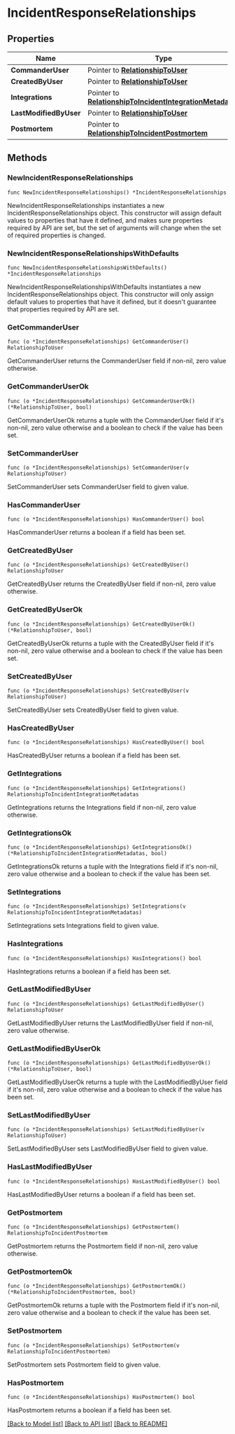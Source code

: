 # IncidentResponseRelationships

## Properties

| Name                   | Type                                                                                                       | Description | Notes      |
| ---------------------- | ---------------------------------------------------------------------------------------------------------- | ----------- | ---------- |
| **CommanderUser**      | Pointer to [**RelationshipToUser**](RelationshipToUser.md)                                                 |             | [optional] |
| **CreatedByUser**      | Pointer to [**RelationshipToUser**](RelationshipToUser.md)                                                 |             | [optional] |
| **Integrations**       | Pointer to [**RelationshipToIncidentIntegrationMetadatas**](RelationshipToIncidentIntegrationMetadatas.md) |             | [optional] |
| **LastModifiedByUser** | Pointer to [**RelationshipToUser**](RelationshipToUser.md)                                                 |             | [optional] |
| **Postmortem**         | Pointer to [**RelationshipToIncidentPostmortem**](RelationshipToIncidentPostmortem.md)                     |             | [optional] |

## Methods

### NewIncidentResponseRelationships

`func NewIncidentResponseRelationships() *IncidentResponseRelationships`

NewIncidentResponseRelationships instantiates a new IncidentResponseRelationships object.
This constructor will assign default values to properties that have it defined,
and makes sure properties required by API are set, but the set of arguments
will change when the set of required properties is changed.

### NewIncidentResponseRelationshipsWithDefaults

`func NewIncidentResponseRelationshipsWithDefaults() *IncidentResponseRelationships`

NewIncidentResponseRelationshipsWithDefaults instantiates a new IncidentResponseRelationships object.
This constructor will only assign default values to properties that have it defined,
but it doesn't guarantee that properties required by API are set.

### GetCommanderUser

`func (o *IncidentResponseRelationships) GetCommanderUser() RelationshipToUser`

GetCommanderUser returns the CommanderUser field if non-nil, zero value otherwise.

### GetCommanderUserOk

`func (o *IncidentResponseRelationships) GetCommanderUserOk() (*RelationshipToUser, bool)`

GetCommanderUserOk returns a tuple with the CommanderUser field if it's non-nil, zero value otherwise
and a boolean to check if the value has been set.

### SetCommanderUser

`func (o *IncidentResponseRelationships) SetCommanderUser(v RelationshipToUser)`

SetCommanderUser sets CommanderUser field to given value.

### HasCommanderUser

`func (o *IncidentResponseRelationships) HasCommanderUser() bool`

HasCommanderUser returns a boolean if a field has been set.

### GetCreatedByUser

`func (o *IncidentResponseRelationships) GetCreatedByUser() RelationshipToUser`

GetCreatedByUser returns the CreatedByUser field if non-nil, zero value otherwise.

### GetCreatedByUserOk

`func (o *IncidentResponseRelationships) GetCreatedByUserOk() (*RelationshipToUser, bool)`

GetCreatedByUserOk returns a tuple with the CreatedByUser field if it's non-nil, zero value otherwise
and a boolean to check if the value has been set.

### SetCreatedByUser

`func (o *IncidentResponseRelationships) SetCreatedByUser(v RelationshipToUser)`

SetCreatedByUser sets CreatedByUser field to given value.

### HasCreatedByUser

`func (o *IncidentResponseRelationships) HasCreatedByUser() bool`

HasCreatedByUser returns a boolean if a field has been set.

### GetIntegrations

`func (o *IncidentResponseRelationships) GetIntegrations() RelationshipToIncidentIntegrationMetadatas`

GetIntegrations returns the Integrations field if non-nil, zero value otherwise.

### GetIntegrationsOk

`func (o *IncidentResponseRelationships) GetIntegrationsOk() (*RelationshipToIncidentIntegrationMetadatas, bool)`

GetIntegrationsOk returns a tuple with the Integrations field if it's non-nil, zero value otherwise
and a boolean to check if the value has been set.

### SetIntegrations

`func (o *IncidentResponseRelationships) SetIntegrations(v RelationshipToIncidentIntegrationMetadatas)`

SetIntegrations sets Integrations field to given value.

### HasIntegrations

`func (o *IncidentResponseRelationships) HasIntegrations() bool`

HasIntegrations returns a boolean if a field has been set.

### GetLastModifiedByUser

`func (o *IncidentResponseRelationships) GetLastModifiedByUser() RelationshipToUser`

GetLastModifiedByUser returns the LastModifiedByUser field if non-nil, zero value otherwise.

### GetLastModifiedByUserOk

`func (o *IncidentResponseRelationships) GetLastModifiedByUserOk() (*RelationshipToUser, bool)`

GetLastModifiedByUserOk returns a tuple with the LastModifiedByUser field if it's non-nil, zero value otherwise
and a boolean to check if the value has been set.

### SetLastModifiedByUser

`func (o *IncidentResponseRelationships) SetLastModifiedByUser(v RelationshipToUser)`

SetLastModifiedByUser sets LastModifiedByUser field to given value.

### HasLastModifiedByUser

`func (o *IncidentResponseRelationships) HasLastModifiedByUser() bool`

HasLastModifiedByUser returns a boolean if a field has been set.

### GetPostmortem

`func (o *IncidentResponseRelationships) GetPostmortem() RelationshipToIncidentPostmortem`

GetPostmortem returns the Postmortem field if non-nil, zero value otherwise.

### GetPostmortemOk

`func (o *IncidentResponseRelationships) GetPostmortemOk() (*RelationshipToIncidentPostmortem, bool)`

GetPostmortemOk returns a tuple with the Postmortem field if it's non-nil, zero value otherwise
and a boolean to check if the value has been set.

### SetPostmortem

`func (o *IncidentResponseRelationships) SetPostmortem(v RelationshipToIncidentPostmortem)`

SetPostmortem sets Postmortem field to given value.

### HasPostmortem

`func (o *IncidentResponseRelationships) HasPostmortem() bool`

HasPostmortem returns a boolean if a field has been set.

[[Back to Model list]](../README.md#documentation-for-models) [[Back to API list]](../README.md#documentation-for-api-endpoints) [[Back to README]](../README.md)
